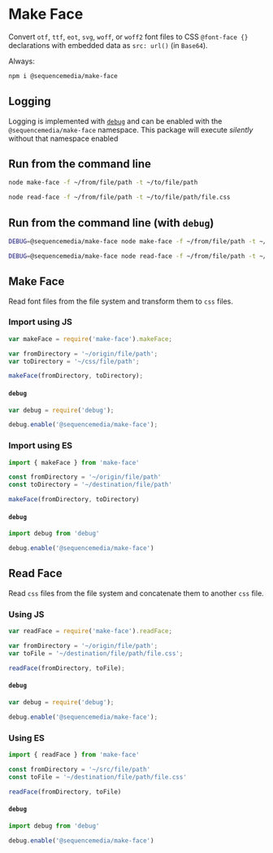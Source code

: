# Make Face

Convert `otf`, `ttf`, `eot`, `svg`, `woff`, or `woff2` font files to CSS `@font-face {}` declarations with embedded data as `src: url()` (in `Base64`).

Always:

```bash
npm i @sequencemedia/make-face
```

## Logging

Logging is implemented with [`debug`](https://www.npmjs.com/package/debug) and can be enabled with the `@sequencemedia/make-face` namespace. This package will execute _silently_ without that namespace enabled

## Run from the command line

```bash
node make-face -f ~/from/file/path -t ~/to/file/path
```

```bash
node read-face -f ~/from/file/path -t ~/to/file/path/file.css
```

## Run from the command line (with `debug`)

```bash
DEBUG=@sequencemedia/make-face node make-face -f ~/from/file/path -t ~/to/file/path
```

```bash
DEBUG=@sequencemedia/make-face node read-face -f ~/from/file/path -t ~/to/file/path/file.css
```

## Make Face

Read font files from the file system and transform them to `css` files.

### Import using JS

```javascript
var makeFace = require('make-face').makeFace;

var fromDirectory = '~/origin/file/path';
var toDirectory = '~/css/file/path';

makeFace(fromDirectory, toDirectory);
```

#### `debug`

```javascript
var debug = require('debug');

debug.enable('@sequencemedia/make-face');
```

### Import using ES

```javascript
import { makeFace } from 'make-face'

const fromDirectory = '~/origin/file/path'
const toDirectory = '~/destination/file/path'

makeFace(fromDirectory, toDirectory)
```

#### `debug`

```javascript
import debug from 'debug'

debug.enable('@sequencemedia/make-face')
```

## Read Face

Read `css` files from the file system and concatenate them to another `css` file.

### Using JS

```javascript
var readFace = require('make-face').readFace;

var fromDirectory = '~/origin/file/path';
var toFile = '~/destination/file/path/file.css';

readFace(fromDirectory, toFile);
```

#### `debug`

```javascript
var debug = require('debug');

debug.enable('@sequencemedia/make-face');
```

### Using ES

```javascript
import { readFace } from 'make-face'

const fromDirectory = '~/src/file/path'
const toFile = '~/destination/file/path/file.css'

readFace(fromDirectory, toFile)
```

#### `debug`

```javascript
import debug from 'debug'

debug.enable('@sequencemedia/make-face')
```
